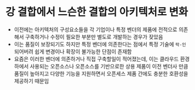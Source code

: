 # 강 결합에서 느슨한 결합의 아키텍처로 변화

- 이전에는 아키텍처의 구성요소들을 각 기업이나 특정 벤더의 제품에 전적으로 의존해서 구축하거나 수정이 필요한 부분만 별도로 개발하는 경우가 잦았음
- 이는 품질이 보장되기도 하지만 특정 벤더에 의존한다는 점에서 특정 기술에 `락-인`되어버려 쉽게 변경이나 확장이 불가능한 단점이 존재함
- 요즘은 이러한 벤더에 의존하거나 직접 구축할일이 적어졌는데, 이는 클라우드 환경하에서 사용되는 오픈소스나 오픈소스를 기반으로한 상용 제품이 이전 벤더사 만큼 품질이 높아지고 다양한 기능을 지원하면서 오픈세스 제품 간에도 충분한 호환성을 제공하기 때문임
